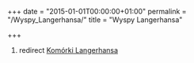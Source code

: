+++
date = "2015-01-01T00:00:00+01:00"
permalink = "/Wyspy_Langerhansa/"
title = "Wyspy Langerhansa"

+++

1.  redirect [Komórki Langerhansa](/atopedia/Komórki_Langerhansa "wikilink")
